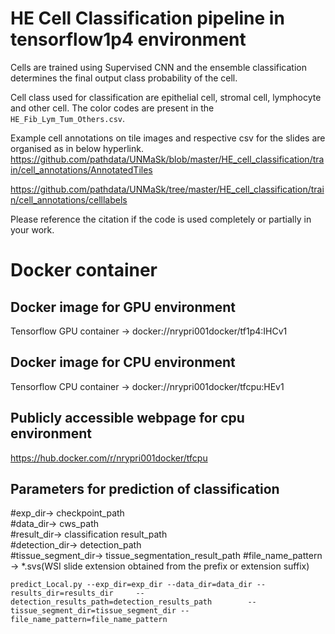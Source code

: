 # HE Cell Classification pipeline in tensorflow1p4 environment

Cells are trained using Supervised CNN and the ensemble classification determines the final output class probability of the cell.

Cell class used for classification are epithelial cell, stromal cell, lymphocyte and other cell. The color codes are present in the `HE_Fib_Lym_Tum_Others.csv`.

Example cell annotations on tile images and respective csv for the slides are organised as in below hyperlink.
https://github.com/pathdata/UNMaSk/blob/master/HE_cell_classification/train/cell_annotations/AnnotatedTiles

https://github.com/pathdata/UNMaSk/tree/master/HE_cell_classification/train/cell_annotations/celllabels

Please reference the citation if the code is used completely or partially in your work.

# Docker container

## Docker image for GPU environment
Tensorflow GPU container -> docker://nrypri001docker/tf1p4:IHCv1                          

## Docker image for CPU environment
Tensorflow CPU container -> docker://nrypri001docker/tfcpu:HEv1

## Publicly accessible webpage for cpu environment
https://hub.docker.com/r/nrypri001docker/tfcpu

## Parameters for prediction of classification

#exp_dir-> checkpoint_path                        
#data_dir-> cws_path                               
#result_dir-> classification result_path                                    
#detection_dir-> detection_path                                     
#tissue_segment_dir-> tissue_segmentation_result_path
#file_name_pattern -> *.svs(WSI slide extension obtained from the prefix or extension suffix)

``` predict_Local.py --exp_dir=exp_dir --data_dir=data_dir --results_dir=results_dir     --detection_results_path=detection_results_path        --tissue_segment_dir=tissue_segment_dir --file_name_pattern=file_name_pattern ```
